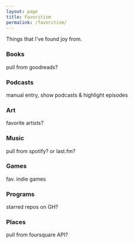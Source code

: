 ```yaml
---
layout: page
title: Favoritism
permalink: /favoritism/
---
```


Things that I've found joy from.

### Books

pull from goodreads?

### Podcasts

manual entry, show podcasts & highlight episodes

### Art

favorite artists?

### Music

pull from spotify? or last.fm?

### Games

fav. indie games

### Programs

starred repos on GH?

### Places

pull from foursquare API?
